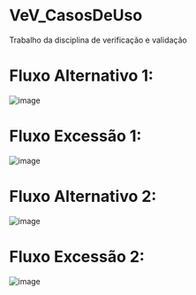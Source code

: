 # VeV_CasosDeUso
Trabalho da disciplina de verificação e validação


# Fluxo Alternativo 1: 
![image](https://user-images.githubusercontent.com/47793842/198701175-fee5c6e8-c7bd-421c-85fa-35f3b0649514.png)

# Fluxo Excessão 1:
![image](https://user-images.githubusercontent.com/47793842/198701319-552451c9-4aba-4ddf-b1c7-39d4642c666a.png)

# Fluxo Alternativo 2:
![image](https://user-images.githubusercontent.com/47793842/198701330-da1787db-338d-4991-8476-2dde669f2d1a.png)

# Fluxo Excessão 2:

![image](https://user-images.githubusercontent.com/47793842/198701347-4ee41102-e84d-44b3-bac1-19441472ae41.png)
